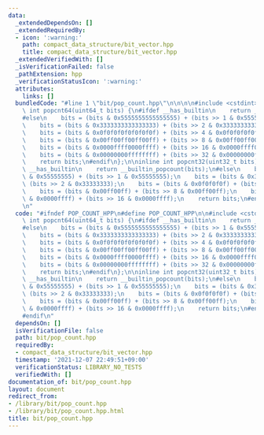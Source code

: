 ```yaml
---
data:
  _extendedDependsOn: []
  _extendedRequiredBy:
  - icon: ':warning:'
    path: compact_data_structure/bit_vector.hpp
    title: compact_data_structure/bit_vector.hpp
  _extendedVerifiedWith: []
  _isVerificationFailed: false
  _pathExtension: hpp
  _verificationStatusIcon: ':warning:'
  attributes:
    links: []
  bundledCode: "#line 1 \"bit/pop_count.hpp\"\n\n\n\n#include <cstdint>\n\ninline\
    \ int popcnt64(uint64_t bits) {\n#ifdef __has_builtin\n    return __builtin_popcountll(bits);\n\
    #else\n    bits = (bits & 0x5555555555555555) + (bits >> 1 & 0x5555555555555555);\n\
    \    bits = (bits & 0x3333333333333333) + (bits >> 2 & 0x3333333333333333);\n\
    \    bits = (bits & 0x0f0f0f0f0f0f0f0f) + (bits >> 4 & 0x0f0f0f0f0f0f0f0f);\n\
    \    bits = (bits & 0x00ff00ff00ff00ff) + (bits >> 8 & 0x00ff00ff00ff00ff);\n\
    \    bits = (bits & 0x0000ffff0000ffff) + (bits >> 16 & 0x0000ffff0000ffff);\n\
    \    bits = (bits & 0x00000000ffffffff) + (bits >> 32 & 0x00000000ffffffff);\n\
    \    return bits;\n#endif\n};\n\ninline int popcnt32(uint32_t bits) {\n#ifdef\
    \ __has_builtin\n    return __builtin_popcount(bits);\n#else\n    bits = (bits\
    \ & 0x55555555) + (bits >> 1 & 0x55555555);\n    bits = (bits & 0x33333333) +\
    \ (bits >> 2 & 0x33333333);\n    bits = (bits & 0x0f0f0f0f) + (bits >> 4 & 0x0f0f0f0f);\n\
    \    bits = (bits & 0x00ff00ff) + (bits >> 8 & 0x00ff00ff);\n    bits = (bits\
    \ & 0x0000ffff) + (bits >> 16 & 0x0000ffff);\n    return bits;\n#endif\n};\n\n\
    \n"
  code: "#ifndef POP_COUNT_HPP\n#define POP_COUNT_HPP\n\n#include <cstdint>\n\ninline\
    \ int popcnt64(uint64_t bits) {\n#ifdef __has_builtin\n    return __builtin_popcountll(bits);\n\
    #else\n    bits = (bits & 0x5555555555555555) + (bits >> 1 & 0x5555555555555555);\n\
    \    bits = (bits & 0x3333333333333333) + (bits >> 2 & 0x3333333333333333);\n\
    \    bits = (bits & 0x0f0f0f0f0f0f0f0f) + (bits >> 4 & 0x0f0f0f0f0f0f0f0f);\n\
    \    bits = (bits & 0x00ff00ff00ff00ff) + (bits >> 8 & 0x00ff00ff00ff00ff);\n\
    \    bits = (bits & 0x0000ffff0000ffff) + (bits >> 16 & 0x0000ffff0000ffff);\n\
    \    bits = (bits & 0x00000000ffffffff) + (bits >> 32 & 0x00000000ffffffff);\n\
    \    return bits;\n#endif\n};\n\ninline int popcnt32(uint32_t bits) {\n#ifdef\
    \ __has_builtin\n    return __builtin_popcount(bits);\n#else\n    bits = (bits\
    \ & 0x55555555) + (bits >> 1 & 0x55555555);\n    bits = (bits & 0x33333333) +\
    \ (bits >> 2 & 0x33333333);\n    bits = (bits & 0x0f0f0f0f) + (bits >> 4 & 0x0f0f0f0f);\n\
    \    bits = (bits & 0x00ff00ff) + (bits >> 8 & 0x00ff00ff);\n    bits = (bits\
    \ & 0x0000ffff) + (bits >> 16 & 0x0000ffff);\n    return bits;\n#endif\n};\n\n\
    #endif\n"
  dependsOn: []
  isVerificationFile: false
  path: bit/pop_count.hpp
  requiredBy:
  - compact_data_structure/bit_vector.hpp
  timestamp: '2021-12-07 22:49:51+09:00'
  verificationStatus: LIBRARY_NO_TESTS
  verifiedWith: []
documentation_of: bit/pop_count.hpp
layout: document
redirect_from:
- /library/bit/pop_count.hpp
- /library/bit/pop_count.hpp.html
title: bit/pop_count.hpp
---
```

